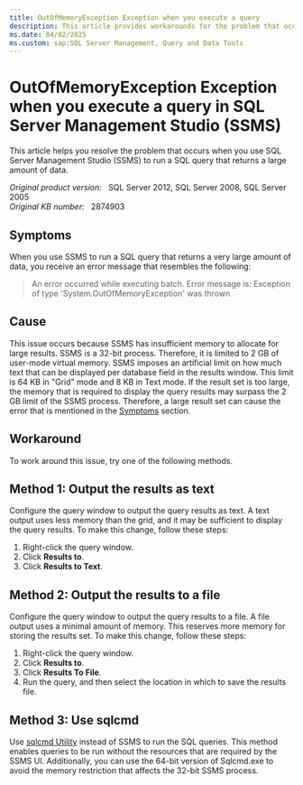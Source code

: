 ```yaml
---
title: OutOfMemoryException Exception when you execute a query
description: This article provides workarounds for the problem that occurs when you use SQL Server Management Studio (SSMS) to run a SQL query that returns a large amount of data.
ms.date: 04/02/2025
ms.custom: sap:SQL Server Management, Query and Data Tools
---
```

# OutOfMemoryException Exception when you execute a query in SQL Server Management Studio (SSMS)

This article helps you resolve the problem that occurs when you use SQL Server Management Studio (SSMS) to run a SQL query that returns a large amount of data.

_Original product version:_ &nbsp; SQL Server 2012, SQL Server 2008, SQL Server 2005  
_Original KB number:_ &nbsp; 2874903

## Symptoms

When you use SSMS to run a SQL query that returns a very large amount of data, you receive an error message that resembles the following:

> An error occurred while executing batch. Error message is: Exception of type 'System.OutOfMemoryException' was thrown

## Cause

This issue occurs because SSMS has insufficient memory to allocate for large results. SSMS is a 32-bit process. Therefore, it is limited to 2 GB of user-mode virtual memory. SSMS imposes an artificial limit on how much text that can be displayed per database field in the results window. This limit is 64 KB in "Grid" mode and 8 KB in Text mode. If the result set is too large, the memory that is required to display the query results may surpass the 2 GB limit of the SSMS process. Therefore, a large result set can cause the error that is mentioned in the [Symptoms](#symptoms) section.

## Workaround

To work around this issue, try one of the following methods.

## Method 1: Output the results as text

Configure the query window to output the query results as text. A text output uses less memory than the grid, and it may be sufficient to display the query results. To make this change, follow these steps:

1. Right-click the query window.
2. Click **Results to**.
3. Click **Results to Text**.

## Method 2: Output the results to a file

Configure the query window to output the query results to a file. A file output uses a minimal amount of memory. This reserves more memory for storing the results set. To make this change, follow these steps:

1. Right-click the query window.
2. Click **Results to**.
3. Click **Results To File**.
4. Run the query, and then select the location in which to save the results file.

## Method 3: Use sqlcmd

Use [sqlcmd Utility](/sql/tools/sqlcmd-utility?redirectedfrom=MSDN&view=sql-server-ver15&preserve-view=true)  instead of SSMS to run the SQL queries. This method enables queries to be run without the resources that are required by the SSMS UI. Additionally, you can use the 64-bit version of Sqlcmd.exe to avoid the memory restriction that affects the 32-bit SSMS process.


